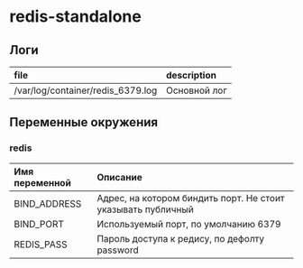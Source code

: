 # redis-standalone

## Логи
| file                              | description  |
|:----------------------------------|:-------------|
| /var/log/container/redis_6379.log | Основной лог |

## Переменные окружения

### redis

| Имя переменной | Описание                                                     |
|:---------------|:-------------------------------------------------------------|
| BIND_ADDRESS   | Адрес, на котором биндить порт. Не стоит указывать публичный |
| BIND_PORT      | Используемый порт, по умолчанию 6379                         |
| REDIS_PASS     | Пароль доступа к редису, по дефолту password                 |
